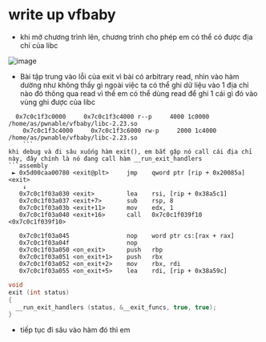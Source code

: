 # write up vfbaby 
- khi mở chương trình lên, chương trình cho phép em có thể có được địa chỉ của libc

![image](https://github.com/antkss/training_task/assets/88892713/eff50485-56f2-4c56-b24d-039e03afdf76)

-  Bài tập trung vào lỗi của exit vì bài có arbitrary read, nhìn vào hàm dường như không thấy gì ngoài việc ta có thể ghi dữ liệu vào 1 địa chỉ nào đó thông qua read vì thế em có thể dùng read để ghi 1 cái gì đó vào vùng ghi được của libc

```assembly
  0x7c0c1f3c0000     0x7c0c1f3c4000 r--p     4000 1c0000 /home/as/pwnable/vfbaby/libc-2.23.so
    0x7c0c1f3c4000     0x7c0c1f3c6000 rw-p     2000 1c4000 /home/as/pwnable/vfbaby/libc-2.23.so
    ```
khi debug và đi sâu xuống hàm exit(), em bắt gặp nó call cái địa chỉ này, đây chính là nó đang call hàm __run_exit_handlers
```assembly
 ► 0x5d00caa00780 <exit@plt>     jmp    qword ptr [rip + 0x20085a]    <exit>
    ↓
   0x7c0c1f03a030 <exit>         lea    rsi, [rip + 0x38a5c1]
   0x7c0c1f03a037 <exit+7>       sub    rsp, 8
   0x7c0c1f03a03b <exit+11>      mov    edx, 1
   0x7c0c1f03a040 <exit+16>      call   0x7c0c1f039f10                <0x7c0c1f039f10>
 
   0x7c0c1f03a045                nop    word ptr cs:[rax + rax]
   0x7c0c1f03a04f                nop    
   0x7c0c1f03a050 <on_exit>      push   rbp
   0x7c0c1f03a051 <on_exit+1>    push   rbx
   0x7c0c1f03a052 <on_exit+2>    mov    rbx, rdi
   0x7c0c1f03a055 <on_exit+5>    lea    rdi, [rip + 0x38a59c]
   ```


```C
void
exit (int status)
{
  __run_exit_handlers (status, &__exit_funcs, true, true);
}
```

- tiếp tục đi sâu vào hàm đó thì em 
